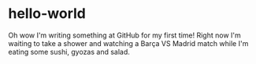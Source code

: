 # hello-world
Oh wow I'm writing something at GitHub for my first time!
Right now I'm waiting to take a shower and watching a Barça VS Madrid match while I'm eating some sushi, gyozas and salad. 
